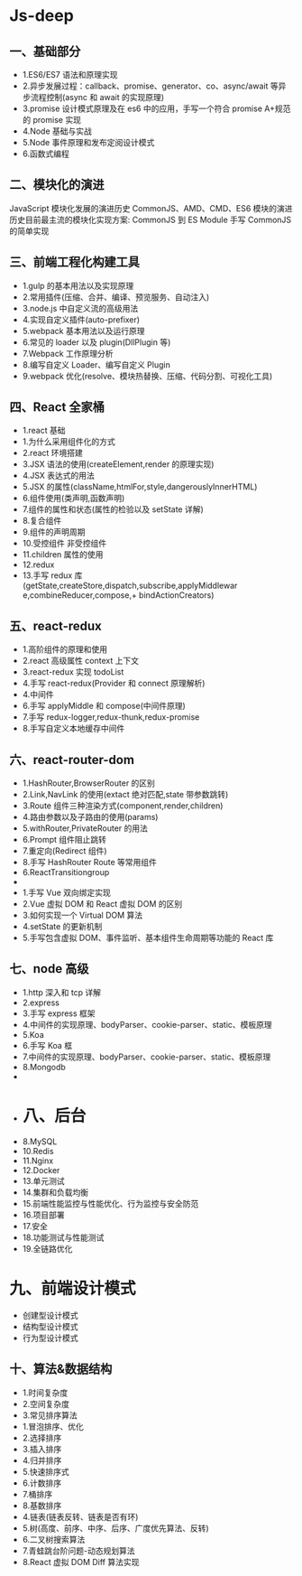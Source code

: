 # Js-deep

## 一、基础部分

- 1.ES6/ES7 语法和原理实现
- 2.异步发展过程：callback、promise、generator、co、async/await 等异步流程控制(async 和 await 的实现原理)
- 3.promise 设计模式原理及在 es6 中的应用，手写一个符合 promise A+规范的 promise 实现
- 4.Node 基础与实战
- 5.Node 事件原理和发布定阅设计模式
- 6.函数式编程

## 二、模块化的演进

JavaScript 模块化发展的演进历史 CommonJS、AMD、CMD、ES6 模块的演进历史目前最主流的模块化实现方案: CommonJS 到 ES Module 手写 CommonJS 的简单实现

## 三、前端工程化构建工具

- 1.gulp 的基本用法以及实现原理
- 2.常用插件(压缩、合并、编译、预览服务、自动注入)
- 3.node.js 中自定义流的高级用法
- 4.实现自定义插件(auto-prefixer)
- 5.webpack 基本用法以及运行原理
- 6.常见的 loader 以及 plugin(DllPlugin 等)
- 7.Webpack 工作原理分析
- 8.编写自定义 Loader、编写自定义 Plugin
- 9.webpack 优化(resolve、模块热替换、压缩、代码分割、可视化工具)

## 四、React 全家桶

- 1.react 基础
- 1.为什么采用组件化的方式
- 2.react 环境搭建
- 3.JSX 语法的使用(createElement,render 的原理实现)
- 4.JSX 表达式的用法
- 5.JSX 的属性(className,htmlFor,style,dangerouslyInnerHTML)
- 6.组件使用(类声明,函数声明)
- 7.组件的属性和状态(属性的检验以及 setState 详解)
- 8.复合组件
- 9.组件的声明周期
- 10.受控组件 非受控组件
- 11.children 属性的使用
- 12.redux
- 13.手写 redux 库(getState,createStore,dispatch,subscribe,applyMiddlewar e,combineReducer,compose,+ bindActionCreators)

## 五、react-­redux

- 1.高阶组件的原理和使用
- 2.react 高级属性 context 上下文
- 3.react-redux 实现 todoList
- 4.手写 react-redux(Provider 和 connect 原理解析)
- 4.中间件
- 6.手写 applyMiddle 和 compose(中间件原理)
- 7.手写 redux-logger,redux-thunk,redux-promise
- 8.手写自定义本地缓存中间件

## 六、react-router­-dom

- 1.HashRouter,BrowserRouter 的区别
- 2.Link,NavLink 的使用(extact 绝对匹配,state 带参数跳转)
- 3.Route 组件三种渲染方式(component,render,children)
- 4.路由参数以及子路由的使用(params)
- 5.withRouter,PrivateRouter 的用法
- 6.Prompt 组件阻止跳转
- 7.重定向(Redirect 组件)
- 8.手写 HashRouter Route 等常用组件
- 6.React­Transition­group
-
- 1.手写 Vue 双向绑定实现
- 2.Vue 虚拟 DOM 和 React 虚拟 DOM 的区别
- 3.如何实现一个 Virtual DOM 算法
- 4.setState 的更新机制
- 5.手写包含虚拟 DOM、事件监听、基本组件生命周期等功能的 React 库

## 七、node 高级

- 1.http 深入和 tcp 详解
- 2.express
- 3.手写 express 框架
- 4.中间件的实现原理、bodyParser、cookie-parser、static、模板原理
- 5.Koa
- 6.手写 Koa 框
- 7.中间件的实现原理、bodyParser、cookie-parser、static、模板原理
- 8.Mongodb
-
- # 八、后台
- 8.MySQL
- 10.Redis
- 11.Nginx
- 12.Docker
- 13.单元测试
- 14.集群和负载均衡
- 15.前端性能监控与性能优化、行为监控与安全防范
- 16.项目部署
- 17.安全
- 18.功能测试与性能测试
- 19.全链路优化

# 九、前端设计模式

- 创建型设计模式
- 结构型设计模式
- 行为型设计模式

## 十、算法&数据结构

- 1.时间复杂度
- 2.空间复杂度
- 3.常见排序算法
- 1.冒泡排序、优化
- 2.选择排序
- 3.插入排序
- 4.归并排序
- 5.快速排序式
- 6.计数排序
- 7.桶排序
- 8.基数排序
- 4.链表(链表反转、链表是否有环)
- 5.树(高度、前序、中序、后序、广度优先算法、反转)
- 6.二叉树搜索算法
- 7.青蛙跳台阶问题-动态规划算法
- 8.React 虚拟 DOM Diff 算法实现
